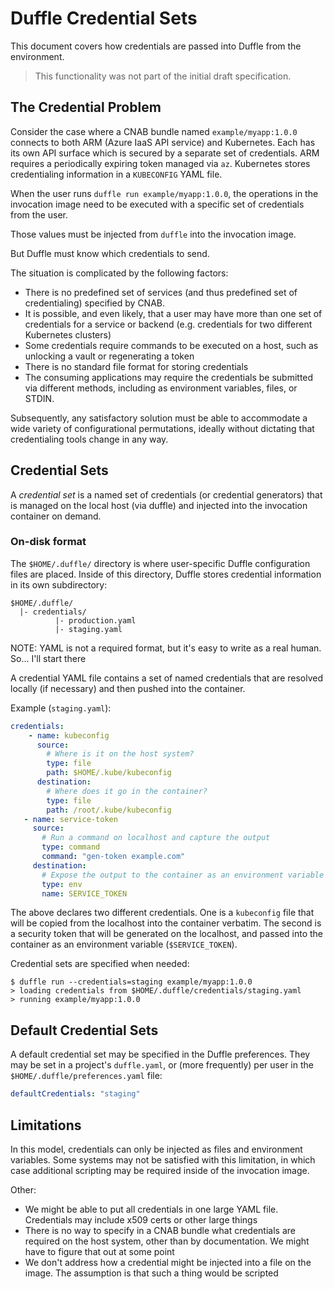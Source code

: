 # Duffle Credential Sets

This document covers how credentials are passed into Duffle from the environment.

> This functionality was not part of the initial draft specification.

## The Credential Problem

Consider the case where a CNAB bundle named `example/myapp:1.0.0` connects to both ARM (Azure IaaS API service) and Kubernetes. Each has its own API surface which is secured by a separate set of credentials. ARM requires a periodically expiring token managed via `az`. Kubernetes stores credentialing information in a `KUBECONFIG` YAML file.

When the user runs `duffle run example/myapp:1.0.0`, the operations in the invocation image need to be executed with a specific set of credentials from the user.

Those values must be injected from `duffle` into the invocation image.

But Duffle must know which credentials to send.

The situation is complicated by the following factors:

- There is no predefined set of services (and thus predefined set of credentialing) specified by CNAB.
- It is possible, and even likely, that a user may have more than one set of credentials for a service or backend (e.g. credentials for two different Kubernetes clusters)
- Some credentials require commands to be executed on a host, such as unlocking a vault or regenerating a token
- There is no standard file format for storing credentials
- The consuming applications may require the credentials be submitted via different methods, including as environment variables, files, or STDIN.

Subsequently, any satisfactory solution must be able to accommodate a wide variety of configurational permutations, ideally without dictating that credentialing tools change in any way.

## Credential Sets

A *credential set* is a named set of credentials (or credential generators) that is managed on the local host (via duffle) and injected into the invocation container on demand.

### On-disk format

The `$HOME/.duffle/` directory is where user-specific Duffle configuration files are placed. Inside of this directory, Duffle stores credential information in its own subdirectory:

```
$HOME/.duffle/
  |- credentials/
          |- production.yaml
          |- staging.yaml
```

NOTE: YAML is not a required format, but it's easy to write as a real human. So... I'll start there

A credential YAML file contains a set of named credentials that are resolved locally (if necessary) and then pushed into the container.

Example (`staging.yaml`):

```yaml
credentials:
    - name: kubeconfig
      source:
        # Where is it on the host system?
        type: file
        path: $HOME/.kube/kubeconfig
      destination:
        # Where does it go in the container?
        type: file
        path: /root/.kube/kubeconfig
   - name: service-token
     source:
       # Run a command on localhost and capture the output
       type: command
       command: "gen-token example.com"
     destination:
       # Expose the output to the container as an environment variable
       type: env
       name: SERVICE_TOKEN
```

The above declares two different credentials. One is a `kubeconfig` file that will be copied from the localhost into the container verbatim. The second is a security token that will be generated on the localhost, and passed into the container as an environment variable (`$SERVICE_TOKEN`).

Credential sets are specified when needed:

```console
$ duffle run --credentials=staging example/myapp:1.0.0
> loading credentials from $HOME/.duffle/credentials/staging.yaml
> running example/myapp:1.0.0
```

## Default Credential Sets

A default credential set may be specified in the Duffle preferences. They may be set in a project's `duffle.yaml`, or (more frequently) per user in the `$HOME/.duffle/preferences.yaml` file:

```yaml
defaultCredentials: "staging"
```

## Limitations

In this model, credentials can only be injected as files and environment variables. Some systems may not be satisfied with this limitation, in which case additional scripting may be required inside of the invocation image.

Other:

- We might be able to put all credentials in one large YAML file. Credentials may include x509 certs or other large things
- There is no way to specify in a CNAB bundle what credentials are required on the host system, other than by documentation. We might have to figure that out at some point
- We don't address how a credential might be injected into a file on the image. The assumption is that such a thing would be scripted
